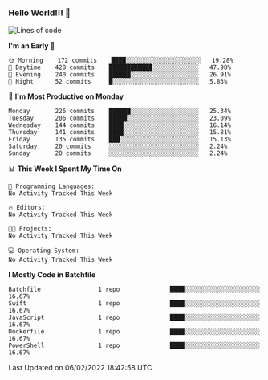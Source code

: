 ### Hello World!!! 👋

<!--
**kekotek/kekotek** is a ✨ _special_ ✨ repository because its `README.md` (this file) appears on your GitHub profile.

Here are some ideas to get you started:

- 🔭 I’m currently working on ...
- 🌱 I’m currently learning ...
- 👯 I’m looking to collaborate on ...
- 🤔 I’m looking for help with ...
- 💬 Ask me about ...
- 📫 How to reach me: ...
- 😄 Pronouns: ...
- ⚡ Fun fact: ...
-->

<!--START_SECTION:waka-->
![Lines of code](https://img.shields.io/badge/From%20Hello%20World%20I%27ve%20Written-19%20Thousand%20lines%20of%20code-blue)

**I'm an Early 🐤** 

```text
🌞 Morning    172 commits    ████░░░░░░░░░░░░░░░░░░░░░   19.28% 
🌆 Daytime    428 commits    ████████████░░░░░░░░░░░░░   47.98% 
🌃 Evening    240 commits    ██████░░░░░░░░░░░░░░░░░░░   26.91% 
🌙 Night      52 commits     █░░░░░░░░░░░░░░░░░░░░░░░░   5.83%

```
📅 **I'm Most Productive on Monday** 

```text
Monday       226 commits    ██████░░░░░░░░░░░░░░░░░░░   25.34% 
Tuesday      206 commits    █████░░░░░░░░░░░░░░░░░░░░   23.09% 
Wednesday    144 commits    ████░░░░░░░░░░░░░░░░░░░░░   16.14% 
Thursday     141 commits    ████░░░░░░░░░░░░░░░░░░░░░   15.81% 
Friday       135 commits    ███░░░░░░░░░░░░░░░░░░░░░░   15.13% 
Saturday     20 commits     ░░░░░░░░░░░░░░░░░░░░░░░░░   2.24% 
Sunday       20 commits     ░░░░░░░░░░░░░░░░░░░░░░░░░   2.24%

```


📊 **This Week I Spent My Time On** 

```text
💬 Programming Languages: 
No Activity Tracked This Week

🔥 Editors: 
No Activity Tracked This Week

🐱‍💻 Projects: 
No Activity Tracked This Week

💻 Operating System: 
No Activity Tracked This Week

```

**I Mostly Code in Batchfile** 

```text
Batchfile                1 repo              ████░░░░░░░░░░░░░░░░░░░░░   16.67% 
Swift                    1 repo              ████░░░░░░░░░░░░░░░░░░░░░   16.67% 
JavaScript               1 repo              ████░░░░░░░░░░░░░░░░░░░░░   16.67% 
Dockerfile               1 repo              ████░░░░░░░░░░░░░░░░░░░░░   16.67% 
PowerShell               1 repo              ████░░░░░░░░░░░░░░░░░░░░░   16.67%

```



 Last Updated on 06/02/2022 18:42:58 UTC
<!--END_SECTION:waka-->
